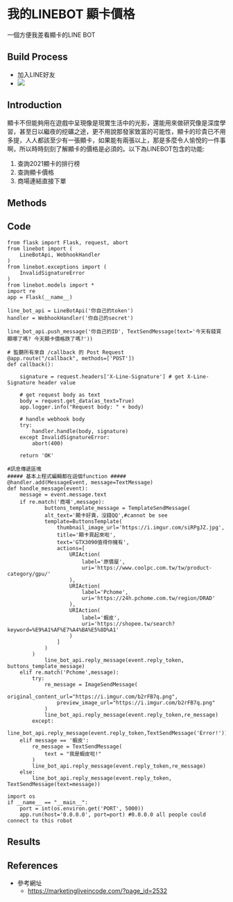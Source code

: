 # 我的LINEBOT 顯卡價格
一個方便我差看顯卡的LINE BOT
## Build Process 
* 加入LINE好友
* ![](https://i.imgur.com/qJvS6Gu.png)

## Introduction 
顯卡不但能夠用在遊戲中呈現像是現實生活中的光影，還能用來做研究像是深度學習，甚至日以繼夜的挖礦之途，更不用說那發家致富的可能性，顯卡的珍貴已不用多提，人人都該至少有一張顯卡，如果能有兩張以上，那是多麼令人愉悅的一件事啊，所以時時刻刻了解顯卡的價格是必須的。以下為LINEBOT包含的功能:
1. 查詢2021顯卡的排行榜
2. 查詢顯卡價格
3. 商場連結直接下單
## Methods 



## Code
    from flask import Flask, request, abort
    from linebot import (
        LineBotApi, WebhookHandler
    )
    from linebot.exceptions import (
        InvalidSignatureError
    )
    from linebot.models import *
    import re
    app = Flask(__name__)

    line_bot_api = LineBotApi('你自己的token')
    handler = WebhookHandler('你自己的secret')

    line_bot_api.push_message('你自己的ID', TextSendMessage(text='今天有錢買顯哪了嗎? 今天顯卡價格跌了嗎?'))

    # 監聽所有來自 /callback 的 Post Request
    @app.route("/callback", methods=['POST'])
    def callback():

        signature = request.headers['X-Line-Signature'] # get X-Line-Signature header value

        # get request body as text
        body = request.get_data(as_text=True)
        app.logger.info("Request body: " + body)

        # handle webhook body
        try:
            handler.handle(body, signature)
        except InvalidSignatureError:
            abort(400)

        return 'OK'

    #訊息傳遞區塊
    ##### 基本上程式編輯都在這個function #####
    @handler.add(MessageEvent, message=TextMessage)
    def handle_message(event):
        message = event.message.text
        if re.match('商場',message):
                buttons_template_message = TemplateSendMessage(
                alt_text='顯卡好貴，沒錢QQ',#cannot be see
                template=ButtonsTemplate(
                    thumbnail_image_url='https://i.imgur.com/siRPgJZ.jpg',
                    title='顯卡買起來啦',
                    text='GTX3090值得你擁有',
                    actions=[
                        URIAction(
                            label='原價屋',
                            uri='https://www.coolpc.com.tw/tw/product-category/gpu/'
                        ),
                        URIAction(
                            label='Pchome',
                            uri='https://24h.pchome.com.tw/region/DRAD'
                        ),
                        URIAction(
                            label='蝦皮',
                            uri='https://shopee.tw/search?keyword=%E9%A1%AF%E7%A4%BA%E5%8D%A1'
                        )
                    ]
                )
            )
                line_bot_api.reply_message(event.reply_token, buttons_template_message)
        elif re.match('Pchome',message):
            try:
                re_message = ImageSendMessage(
                    original_content_url="https://i.imgur.com/b2rFB7q.png",
                    preview_image_url="https://i.imgur.com/b2rFB7q.png"
                )
                line_bot_api.reply_message(event.reply_token,re_message)
            except:
                line_bot_api.reply_message(event.reply_token,TextSendMessage('Error!'))
        elif message == '蝦皮':
            re_message = TextSendMessage(
                text = "我是蝦皮啦!"
            )
            line_bot_api.reply_message(event.reply_token,re_message)
        else:
            line_bot_api.reply_message(event.reply_token, TextSendMessage(text=message))

    import os
    if __name__ == "__main__":
        port = int(os.environ.get('PORT', 5000))
        app.run(host='0.0.0.0', port=port) #0.0.0.0 all people could connect to this robot

## Results 

## References
* 參考網址
    * https://marketingliveincode.com/?page_id=2532

